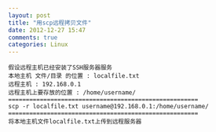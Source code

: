 ```yaml
---
layout: post
title: "用scp远程拷贝文件"
date: 2012-12-27 15:47
comments: true
categories: Linux
---
```

    假设远程主机已经安装了SSH服务器服务
    本地主机 文件/目录 的位置 : localfile.txt
    远程主机 : 192.168.0.1
    远程主机上要存放的位置 : /home/username/ 
    ======================================================
    scp -r localfile.txt username@192.168.0.1:/home/username/
    ======================================================
	将本地主机文件localfile.txt上传到远程服务器
